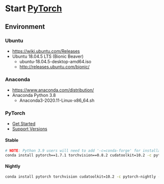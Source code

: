 # Start [PyTorch][]

[PyTorch]: https://pytorch.org/

## Environment

### Ubuntu

- https://wiki.ubuntu.com/Releases
- Ubuntu 18.04.5 LTS (Bionic Beaver)
  - ubuntu-18.04.5-desktop-amd64.iso
  - http://releases.ubuntu.com/bionic/

### Anaconda

- https://www.anaconda.com/distribution/
- Anaconda Python 3.8
  - Anaconda3-2020.11-Linux-x86_64.sh

### PyTorch

- [Get Started](https://pytorch.org/get-started/)
- [Support Versions](https://github.com/pytorch/vision#installation)

#### Stable

```bash
# NOTE: Python 3.9 users will need to add '-c=conda-forge' for installation
conda install pytorch==1.7.1 torchvision==0.8.2 cudatoolkit=10.2 -c pytorch -y
```

#### Nightly

```bash
conda install pytorch torchvision cudatoolkit=10.2 -c pytorch-nightly -y
```
